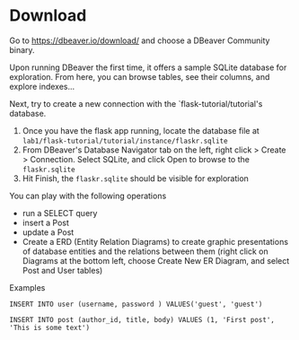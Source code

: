 # Download
Go to https://dbeaver.io/download/ and choose a DBeaver Community binary.

Upon running DBeaver the first time, it offers a sample SQLite database for exploration. From here, you can browse tables, see their columns, and explore indexes...

Next, try to create a new connection with the `flask-tutorial/tutorial's database.

1. Once you have the flask app running, locate the database file at `lab1/flask-tutorial/tutorial/instance/flaskr.sqlite`
2. From DBeaver's Database Navigator tab on the left, right click > Create > Connection. Select SQLite, and click Open to browse to the `flaskr.sqlite`
3. Hit Finish, the `flaskr.sqlite` should be visible for exploration

You can play with the following operations
- run a SELECT query
- insert a Post
- update a Post
- Create a ERD (Entity Relation Diagrams) to create graphic presentations of database entities and the relations between them (right click on Diagrams at the bottom left, choose Create New ER Diagram, and select Post and User tables)


Examples

```
INSERT INTO user (username, password ) VALUES('guest', 'guest')

INSERT INTO post (author_id, title, body) VALUES (1, 'First post', 'This is some text')

```
